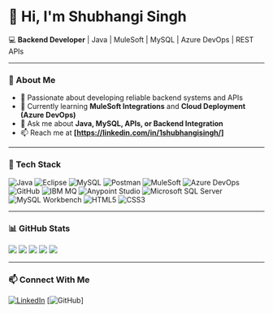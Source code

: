 # 👋 Hi, I'm Shubhangi Singh  

💻 **Backend Developer** | Java | MuleSoft | MySQL | Azure DevOps | REST APIs  

---

### 👀 About Me  
- 🔭 Passionate about developing reliable backend systems and APIs  
- 🌱 Currently learning **MuleSoft Integrations** and **Cloud Deployment (Azure DevOps)**  
- 💬 Ask me about **Java, MySQL, APIs, or Backend Integration**  
- 📫 Reach me at **[https://linkedin.com/in/1shubhangisingh/]**  

---

### 🧰 Tech Stack  

![Java](https://img.shields.io/badge/Java-3C6255?style=for-the-badge&logo=openjdk&logoColor=F5F5DC)
![Eclipse](https://img.shields.io/badge/Eclipse-2C2255?style=for-the-badge&logo=eclipseide&logoColor=F5F5DC)
![MySQL](https://img.shields.io/badge/MySQL-5C8374?style=for-the-badge&logo=mysql&logoColor=F5F5DC)
![Postman](https://img.shields.io/badge/Postman-6B705C?style=for-the-badge&logo=postman&logoColor=F5F5DC)
![MuleSoft](https://img.shields.io/badge/MuleSoft-3C6255?style=for-the-badge&logo=mulesoft&logoColor=F5F5DC)
![Azure DevOps](https://img.shields.io/badge/Azure%20DevOps-4C5F56?style=for-the-badge&logo=azuredevops&logoColor=F5F5DC)
![GitHub](https://img.shields.io/badge/GitHub-3D3D3D?style=for-the-badge&logo=github&logoColor=F5F5DC)
![IBM MQ](https://img.shields.io/badge/IBM%20MQ-556B2F?style=for-the-badge&logo=ibm&logoColor=F5F5DC)
![Anypoint Studio](https://img.shields.io/badge/Anypoint%20Studio-3C6255?style=for-the-badge&logo=mulesoft&logoColor=F5F5DC)
![Microsoft SQL Server](https://img.shields.io/badge/MS%20SQL%20Server-4E4E4E?style=for-the-badge&logo=microsoftsqlserver&logoColor=F5F5DC)
![MySQL Workbench](https://img.shields.io/badge/MySQL%20Workbench-5C8374?style=for-the-badge&logo=mysql&logoColor=F5F5DC)
![HTML5](https://img.shields.io/badge/HTML5-6B705C?style=for-the-badge&logo=html5&logoColor=F5F5DC)
![CSS3](https://img.shields.io/badge/CSS3-3C6255?style=for-the-badge&logo=css3&logoColor=F5F5DC)

---

### 📊 GitHub Stats  

![](https://github-profile-summary-cards.vercel.app/api/cards/profile-details?username=ShubhangiSingh14&theme=github_dark)
![](https://github-profile-summary-cards.vercel.app/api/cards/repos-per-language?username=ShubhangiSingh14&theme=github_dark)
![](https://github-profile-summary-cards.vercel.app/api/cards/most-commit-language?username=ShubhangiSingh14&theme=github_dark)
![](https://github-profile-summary-cards.vercel.app/api/cards/stats?username=ShubhangiSingh14&theme=github_dark)
![](https://github-profile-summary-cards.vercel.app/api/cards/productive-time?username=ShubhangiSingh14&theme=github_dark)

---

### 📫 Connect With Me  
[![LinkedIn](https://img.shields.io/badge/LinkedIn-3C6255?style=for-the-badge&logo=linkedin&logoColor=F5F5DC)](https://linkedin.com/in/1shubhangisingh)
[![GitHub](https://img.shields.io/badge/GitHub-3D3D3D?style=for-the-badge&logo=github&logoColor=F5F5DC)]

<!---
ShubhangiSingh14/ShubhangiSingh14 is a ✨ special ✨ repository because its `README.md` (this file) appears on your GitHub profile.
You can click the Preview link to take a look at your changes.
--->
